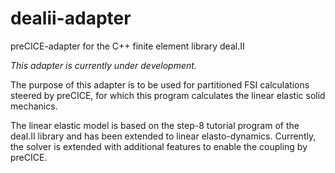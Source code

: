# dealii-adapter
preCICE-adapter for the C++ finite element library deal.II

*This adapter is currently under development.*

The purpose of this adapter is to be used for partitioned FSI calculations steered by preCICE,
for which this program calculates the linear elastic solid mechanics.

The linear elastic model is based on the step-8 tutorial program of the deal.II library and has been extended to linear elasto-dynamics.
Currently, the solver is extended with additional features to enable the coupling by preCICE.
